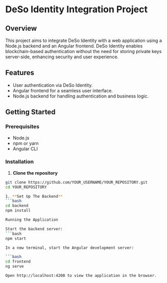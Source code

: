 # DeSo Identity Integration Project

## Overview

This project aims to integrate DeSo Identity with a web application using a Node.js backend and an Angular frontend. DeSo Identity enables blockchain-based authentication without the need for storing private keys server-side, enhancing security and user experience.

## Features

- User authentication via DeSo Identity.
- Angular frontend for a seamless user interface.
- Node.js backend for handling authentication and business logic.

## Getting Started

### Prerequisites

- Node.js
- npm or yarn
- Angular CLI

### Installation

1. **Clone the repository**

```bash
git clone https://github.com/YOUR_USERNAME/YOUR_REPOSITORY.git
cd YOUR_REPOSITORY

1. **Set Up The Backend**
```bash
cd backend
npm install

Running the Application

Start the backend server:
```bash
npm start

In a new terminal, start the Angular development server:

```bash
cd frontend
ng serve

Open http://localhost:4200 to view the application in the browser.




